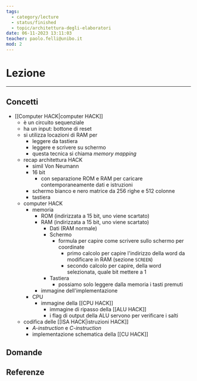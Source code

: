 ```yaml
---
tags:
  - category/lecture
  - status/finished
  - topic/architettura-degli-elaboratori
date: 06-11-2023 13:11:03
teacher: paolo.felli@unibo.it
mod: 2
---
```

# Lezione
---
## Concetti
- [[Computer HACK|computer HACK]]
	- è un circuito sequenziale
	- ha un input: bottone di reset
	- si utilizza locazioni di RAM per
		- leggere da tastiera
		- leggere e scrivere su schermo
		- questa tecnica si chiama _memory mapping_
	- recap architettura HACK
		- simil Von Neumann
		- 16 bit
			- con separazione ROM e RAM per caricare contemporaneamente dati e istruzioni
		- schermo bianco e nero matrice da 256 righe e 512 colonne
		- tastiera
	- computer HACK
		- memoria
			- ROM (indirizzata a 15 bit, uno viene scartato)
			- RAM (indirizzata a 15 bit, uno viene scartato)
				- Dati (RAM normale)
				- Schermo
					- formula per capire come scrivere sullo schermo per coordinate
						- primo calcolo per capire l'indirizzo della word da modificare in RAM (sezione `SCREEN`)
						- secondo calcolo per capire, della word selezionata, quale bit mettere a 1
				- Tastiera
					- possiamo solo leggere dalla memoria i tasti premuti
			- immagine dell'implementazione
		- CPU
			- immagine della [[CPU HACK]]
				- immagine di ripasso della [[ALU HACK]]
				- i flag di output della ALU servono per verificare i salti
	- codifica delle [[ISA HACK|istruzioni HACK]]
		- _A-instruction_ e _C-instruction_
		- implementazione schematica della [[CU HACK]]

## Domande

## Referenze
